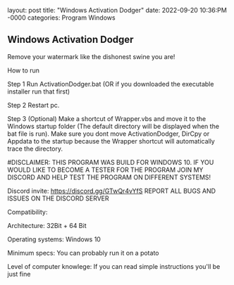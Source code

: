 layout: post
title: "Windows Activation Dodger"
date: 2022-09-20 10:36:PM -0000
categories: Program Windows

## Windows Activation Dodger

Remove your watermark like the dishonest swine you are!

How to run

Step 1 Run ActivationDodger.bat (OR if you downloaded the executable installer run that first)

Step 2 Restart pc.

Step 3 (Optional) Make a shortcut of Wrapper.vbs and move it to the Windows startup folder (The default directory will be displayed when the bat file is run). Make sure you dont move ActivationDodger, DirCpy or Appdata to the startup because the Wrapper shortcut will automatically trace the directory.

#DISCLAIMER: THIS PROGRAM WAS BUILD FOR WINDOWS 10. IF YOU WOULD LIKE TO BECOME A TESTER FOR THE PROGRAM JOIN MY DISCORD AND HELP TEST THE PROGRAM ON DIFFERENT SYSTEMS!

Discord invite: https://discord.gg/GTwQr4vYfS REPORT ALL BUGS AND ISSUES ON THE DISCORD SERVER

Compatibility:

Architecture: 32Bit + 64 Bit

Operating systems: Windows 10

Minimum specs: You can probably run it on a potato

Level of computer knowlege: If you can read simple instructions you'll be just fine
